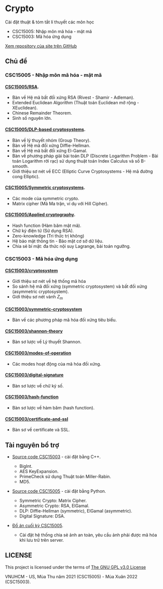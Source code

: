 # Crypto
Cài đặt thuật & tóm tắt lí thuyết các môn học
- CSC15005: Nhập môn mã hóa - mật mã
- CSC15003: Mã hóa ứng dụng

[Xem repository của site trên GitHub](https://github.com/trhgquan/crypto)

## Chủ đề
### CSC15005 - Nhập môn mã hóa - mật mã
#### [CSC15005/RSA](CSC15005/RSA).
- Bàn về Hệ mã bất đối xứng RSA (Rivest - Shamir - Adleman).
- Extended Euclidean Algorithm (Thuật toán Euclidean mở rộng - XEuclidean).
- Chinese Remainder Theorem.
- Sinh số nguyên lớn.

#### [CSC15005/DLP-based cryptosystems](CSC15005/DLP-based).
- Bàn về lý thuyết nhóm (Group Theory).
- Bàn về Hệ mã đối xứng Diffie-Hellman.
- Bàn về Hệ mã bất đối xứng El-Gamal.
- Bàn về phương pháp giải bài toán DLP (Discrete Logarithm Problem - Bài toán Logarithm rời rạc) sử dụng thuật toán Index Calculus và số B-smooth.
- Giới thiệu sơ nét về ECC (Elliptic Curve Cryptosystems - Hệ mã đường cong Elliptic).

#### [CSC15005/Symmetric cryptosystems](CSC15005/symmetric-crypto).
- Các mode của symmetric crypto.
- Matrix cipher (Mã Ma trận, ví dụ với Hill Cipher).

#### [CSC15005/Applied cryptography](CSC15005/applied-cryptography/).
- Hash function (Hàm băm mật mã).
- Chữ ký điện tử (Sử dụng RSA).
- Zero-knowledge (Tri thức trị không)
- Hệ bảo mật thông tin - Bảo mật cơ sở dữ liệu.
- Chia sẻ bí mật: đa thức nội suy Lagrange, bài toán ngưỡng.

### CSC15003 - Mã hóa ứng dụng

#### [CSC15003/cryptosystem](CSC15003/cryptosystem)
- Giới thiệu sơ nét về hệ thống mã hóa
- So sánh hệ mã đối xứng (symmetric cryptosystem) và bất đối xứng (asymmetric cryptosystem).
- Giới thiệu sơ nét vành $Z_m$

#### [CSC15003/symmetric-cryptosystem](CSC15003/symmetric-cryptosystem)
- Bàn về các phương pháp mã hóa đối xứng tiêu biểu.

#### [CSC15003/shannon-theory](CSC15003/shannon-theory)
- Bàn sơ lược về Lý thuyết Shannon.

#### [CSC15003/modes-of-operation](CSC15003/modes-of-operation)
- Các modes hoạt động của mã hóa đối xứng.

#### [CSC15003/digital-signature](CSC15003/digital-signature)
- Bàn sơ lược về chữ ký số.

#### [CSC15003/hash-function](CSC15003/hash-function)
- Bàn sơ lược về hàm băm (hash function).

#### [CSC15003/certificate-and-ssl](CSC15003/certificate-and-ssl)
- Bàn sơ về certificate và SSL.

## Tài nguyên bổ trợ
- [Source code CSC15003](https://github.com/trhgquan/CS153) - cài đặt bằng C++.
    - BigInt.
    - AES KeyExpansion.
    - PrimeCheck sử dụng Thuật toán Miller-Rabin.
    - MD5.

- [Source code CSC15005](https://github.com/trhgquan/CS155) - cài đặt bằng Python.
    - Symmetric Crypto: Matrix Cipher.
    - Asymmetric Crypto: RSA, ElGamal.
    - DLP: Diffie-Hellman (symmetric), ElGamal (asymmetric).
    - Digital Signature: DSA.

- [Đồ án cuối kỳ CSC15005](https://github.com/trhgquan/image-sharing).
    - Cài đặt hệ thống chia sẻ ảnh an toàn, yêu cầu ảnh phải được mã hóa khi lưu trữ trên server.

## LICENSE
This project is licensed under the terms of [The GNU GPL v3.0 License](LICENSE)

VNUHCM - US, Mùa Thu năm 2021 (CSC15005) - Mùa Xuân 2022 (CSC15003).

